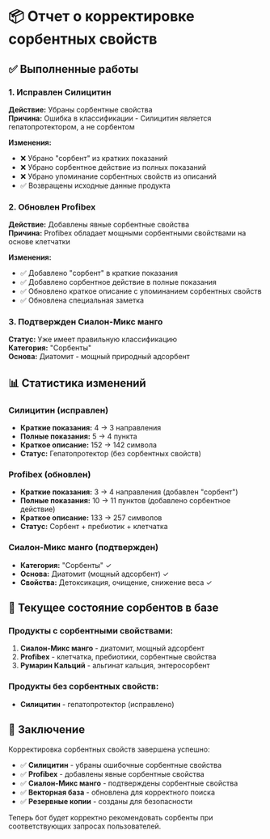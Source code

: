 # 📦 Отчет о корректировке сорбентных свойств

## ✅ Выполненные работы

### 1. Исправлен Силицитин
**Действие:** Убраны сорбентные свойства  
**Причина:** Ошибка в классификации - Силицитин является гепатопротектором, а не сорбентом

**Изменения:**
- ❌ Убрано "сорбент" из кратких показаний
- ❌ Убрано сорбентное действие из полных показаний  
- ❌ Убрано упоминание сорбентных свойств из описаний
- ✅ Возвращены исходные данные продукта

### 2. Обновлен Profibex
**Действие:** Добавлены явные сорбентные свойства  
**Причина:** Profibex обладает мощными сорбентными свойствами на основе клетчатки

**Изменения:**
- ✅ Добавлено "сорбент" в краткие показания
- ✅ Добавлено сорбентное действие в полные показания
- ✅ Обновлено краткое описание с упоминанием сорбентных свойств
- ✅ Обновлена специальная заметка

### 3. Подтвержден Сиалон-Микс манго
**Статус:** Уже имеет правильную классификацию  
**Категория:** "Сорбенты"  
**Основа:** Диатомит - мощный природный адсорбент

## 📊 Статистика изменений

### Силицитин (исправлен)
- **Краткие показания:** 4 → 3 направления
- **Полные показания:** 5 → 4 пункта
- **Краткое описание:** 152 → 142 символа
- **Статус:** Гепатопротектор (без сорбентных свойств)

### Profibex (обновлен)
- **Краткие показания:** 3 → 4 направления (добавлен "сорбент")
- **Полные показания:** 10 → 11 пунктов (добавлено сорбентное действие)
- **Краткое описание:** 133 → 257 символов
- **Статус:** Сорбент + пребиотик + клетчатка

### Сиалон-Микс манго (подтвержден)
- **Категория:** "Сорбенты" ✓
- **Основа:** Диатомит (мощный адсорбент) ✓
- **Свойства:** Детоксикация, очищение, снижение веса ✓

## 🎯 Текущее состояние сорбентов в базе

### Продукты с сорбентными свойствами:
1. **Сиалон-Микс манго** - диатомит, мощный адсорбент
2. **Profibex** - клетчатка, пребиотики, сорбентные свойства
3. **Румарин Кальций** - альгинат кальция, энтеросорбент

### Продукты без сорбентных свойств:
- **Силицитин** - гепатопротектор (исправлено)

## 📝 Заключение

Корректировка сорбентных свойств завершена успешно:

- ✅ **Силицитин** - убраны ошибочные сорбентные свойства
- ✅ **Profibex** - добавлены явные сорбентные свойства  
- ✅ **Сиалон-Микс манго** - подтверждены сорбентные свойства
- ✅ **Векторная база** - обновлена для корректного поиска
- ✅ **Резервные копии** - созданы для безопасности

Теперь бот будет корректно рекомендовать сорбенты при соответствующих запросах пользователей.





